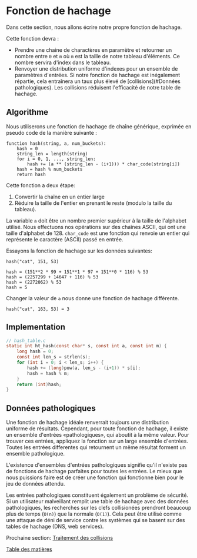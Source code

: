 # Fonction de hachage

Dans cette section, nous allons écrire notre propre fonction de hachage.

Cette fonction devra :

- Prendre une chaine de charactères en paramètre et retourner un nombre entre `0` et `m` où `m` est la taille de notre tableau d'éléments. Ce nombre servira d'index dans le tableau.
- Renvoyer une distribution uniforme d'indexes pour un ensemble de paramètres d'entrées. Si notre fonction de hachage est inégalement répartie, cela entraînera un taux plus élevé de [collisions](#Données pathologiques). Les collisions réduisent l'efficacité de notre table de hachage.

## Algorithme

Nous utiliserons une fonction de hachage de chaîne générique, exprimée en pseudo code de la manière suivante :

```
function hash(string, a, num_buckets):
    hash = 0
    string_len = length(string)
    for i = 0, 1, ..., string_len:
        hash += (a ** (string_len - (i+1))) * char_code(string[i])
    hash = hash % num_buckets
    return hash
```

Cette fonction a deux étape:

1. Convertir la chaîne en un entier large
2. Réduire la taille de l'entier en prenant le reste (modulo la taille du tableau).

La variable `a` doit être un nombre premier supérieur à la taille de l'alphabet utilisé. Nous effectuons nos opérations sur des chaînes ASCII, qui ont une taille d'alphabet de 128.
`char_code` est une fonction qui renvoie un entier qui représente le caractère (ASCII) passé en entrée.

Essayons la fonction de hachage sur les données suivantes:

```
hash("cat", 151, 53)

hash = (151**2 * 99 + 151**1 * 97 + 151**0 * 116) % 53
hash = (2257299 + 14647 + 116) % 53
hash = (2272062) % 53
hash = 5
```

Changer la valeur de `a` nous donne une fonction de hachage différente.

```
hash("cat", 163, 53) = 3
```

## Implementation

```c
// hash_table.c
static int ht_hash(const char* s, const int a, const int m) {
    long hash = 0;
    const int len_s = strlen(s);
    for (int i = 0; i < len_s; i++) {
        hash += (long)pow(a, len_s - (i+1)) * s[i];
        hash = hash % m;
    }
    return (int)hash;
}
```

## Données pathologiques

Une fonction de hachage idéale renverrait toujours une distribution uniforme de résultats. Cependant, pour toute fonction de hachage, il existe un ensemble d'entrées «pathologiques», qui aboutit à la même valeur. Pour trouver ces entrées, appliquez la fonction sur un large ensemble d'entrées. Toutes les entrées differentes qui retournent un même résultat forment un ensemble pathologique.

L'existence d'ensembles d'entrées pathologiques signifie qu'il n'existe pas de fonctions de hachage parfaites pour toutes les entrées. Le mieux que nous puissions faire est de créer une fonction qui fonctionne bien pour le jeu de données attendu.

Les entrées pathologiques constituent également un problème de sécurité. Si un utilisateur malveillant remplit une table de hachage avec des données pathologiques, les recherches sur les clefs collisionées prendront beaucoup plus de temps (`O(n)`) que la normale (`O(1)`).
Cela peut être utilisé comme une attaque de déni de service contre les systèmes qui se basent sur des tables de hachage (DNS, web services).

Prochaine section: [Traitement des collisions](../04-collisions)

[Table des matières](/.translations/fr/README.md#contents)
